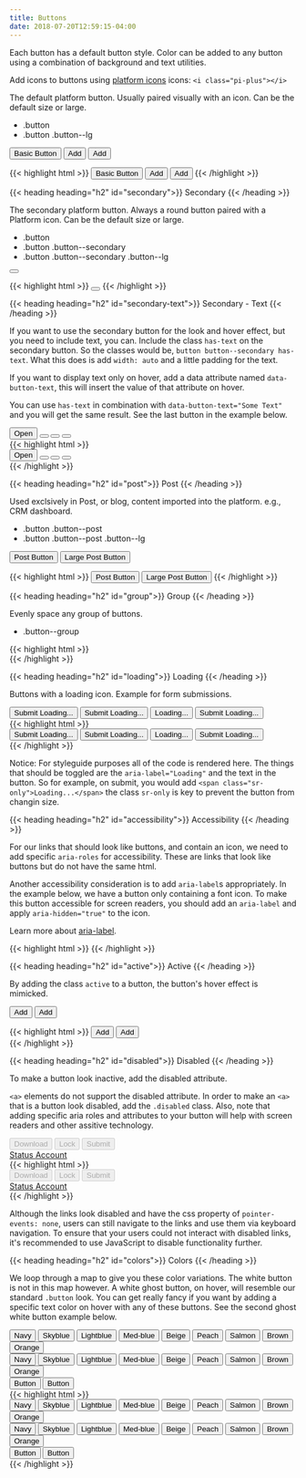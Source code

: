 ```yaml
---
title: Buttons
date: 2018-07-20T12:59:15-04:00
---
```


Each button has a default button style. Color can be added to any button using a combination of background and text utilities.

Add icons to buttons using [platform icons](https://github.com/ritterim/platform-icons) icons: `<i class="pi-plus"></i>`

The default platform button. Usually paired visually with an icon. Can be the default size or large.

- .button
- .button .button--lg

<button class="button mb-2">Basic Button</button>
<button class="button mb-2">Add <i class="pi-plus"></i></button>
<button class="button button--lg">Add <i class="pi-plus"></i></button>

<div class="mt-3 mb-4">
{{< highlight html >}}
<button class="button mb-2">Basic Button</button>
<button class="button mb-2">Add <i class="pi-plus"></i></button>
<button class="button button--lg">Add <i class="pi-plus"></i></button>
{{< /highlight >}}
</div>


{{< heading heading="h2" id="secondary">}}
Secondary
{{< /heading >}}

The secondary platform button. Always a round button paired with a Platform icon. Can be the default size or large.

- .button
- .button .button--secondary
- .button .button--secondary .button--lg

<button class="button button--secondary"><i class="pi-download"></i></button>

<div class="mt-3 mb-4">
{{< highlight html >}}
<button class="button button--secondary"><i class="pi-download"></i></button>
{{< /highlight >}}
</div>


{{< heading heading="h2" id="secondary-text">}}
Secondary - Text
{{< /heading >}}

If you want to use the secondary button for the look and hover effect, but you need to include text, you can.
Include the class `has-text` on the secondary button. So the classes would be, `button button--secondary has-text`.
What this does is add `width: auto` and a little padding for the text.

If you want to display text only on hover, add a data attribute named `data-button-text`, this will insert the value of that attribute on hover.

You can use `has-text` in combination with `data-button-text="Some Text"` and you will get the same result. See the last button in the example below.

 <div class="button-group">
   <button class="button button--secondary has-text">Open <i class="pi-download"></i></button>
   <button class="button button--secondary" data-button-text="Download"><i class="pi-download"></i></button>
   <button class="button button--secondary loading" data-button-text="Download"><i class="pi-download"></i></button>
   <button class="button button--secondary has-text" data-button-text="Has Text"><i class="pi-download"></i></button>
 </div>

<div class="mt-3 mb-4">
{{< highlight html >}}
 <div class="button-group">
   <button class="button button--secondary has-text">Open <i class="pi-download"></i></button>
   <button class="button button--secondary" data-button-text="Download"><i class="pi-download"></i></button>
   <button class="button button--secondary loading" data-button-text="Download"><i class="pi-download"></i></button>
   <button class="button button--secondary has-text" data-button-text="Has Text"><i class="pi-download"></i></button>
 </div>
 {{< /highlight >}}

</div>


{{< heading heading="h2" id="post">}}
Post
{{< /heading >}}

Used exclsively in Post, or blog, content imported into the platform. e.g., CRM dashboard.

- .button .button--post
- .button .button--post .button--lg

<button class="button button--post mb-2">Post Button</button>
<button class="button button--post button--lg">Large Post Button</button>

<div class="mt-3 mb-4">
{{< highlight html >}}
<button class="button button--post mb-2">Post Button</button>
<button class="button button--post button--lg">Large Post Button</button>
{{< /highlight >}}
</div>


{{< heading heading="h2" id="group">}}
Group
{{< /heading >}}

Evenly space any group of buttons.

- .button--group

<div class="button-group">
  <a class="button button--secondary"><i class="pi-download"></i></a>
  <a class="button button--secondary"><i class="pi-lock"></i></a>
  <a class="button button--secondary"><i class="pi-save"></i></a>
</div>

<div class="mt-3 mb-4">
{{< highlight html >}}
<div class="button-group">
  <a class="button button--secondary"><i class="pi-download"></i></a>
  <a class="button button--secondary"><i class="pi-lock"></i></a>
  <a class="button button--secondary"><i class="pi-save"></i></a>
</div>
{{< /highlight >}}
</div>


{{< heading heading="h2" id="loading">}}
Loading
{{< /heading >}}

Buttons with a loading icon. Example for form submissions.

<div class="button-group">
  <button class="button loading mb-2" aria-label="Loading...">
    Submit
    <span class="sr-only">Loading...</span>
  </button>
  <button class="button button--lg loading mb-2" aria-label="Loading...">
    Submit
    <span class="sr-only">Loading...</span>
  </button>
  <button class="button button--secondary loading mb-2" aria-label="Download" aria-label="Loading...">
    <i class="pi-download" aria-hidden="hidden"></i>
    <span class="sr-only">Loading...</span>
  </button>
  <button class="button button--post loading mb-2" aria-label="Loading...">
    Submit
    <span class="sr-only">Loading...</span>
  </button>
</div>

<div class="mt-3 mb-4">
{{< highlight html >}}
<div class="button-group">
  <button class="button loading mb-2" aria-label="Loading...">
    Submit
    <span class="sr-only">Loading...</span>
  </button>
  <button class="button button--lg loading mb-2" aria-label="Loading...">
    Submit
    <span class="sr-only">Loading...</span>
  </button>
  <button class="button button--secondary loading mb-2" aria-label="Download" aria-label="Loading...">
    <i class="pi-download" aria-hidden="hidden"></i>
    <span class="sr-only">Loading...</span>
  </button>
  <button class="button button--post loading mb-2" aria-label="Loading...">
    Submit
    <span class="sr-only">Loading...</span>
  </button>
</div>
{{< /highlight >}}
</div>


Notice: For styleguide purposes all of the code is rendered here. The things that should be
toggled are the `aria-label="Loading"` and the text in the button. So for example, on
submit, you would add `<span class="sr-only">Loading...</span>` the class
`sr-only` is key to prevent the button from changin size.


{{< heading heading="h2" id="accessibility">}}
Accessibility
{{< /heading >}}

For our links that should look like buttons, and contain an icon, we need to add specific
`aria-roles` for accessibility.
These are links that look like buttons but do not have the same html.

Another accessibility consideration is to add `aria-label`s appropriately. In the example
below, we have a button only containing a font icon. To make this button accessible for
screen readers, you should add an `aria-label` and apply `aria-hidden="true"` to the icon.

Learn more about <a href="https://developer.mozilla.org/en-US/docs/Web/Accessibility/ARIA/ARIA_Techniques/Using_the_aria-label_attribute" target="_blank">aria-label</a>.

<a class="button button--secondary" role="button" aria-label="Download">
<i class="pi-download" aria-hidden="hidden"></i>
</a>

<div class="mt-3 mb-4">
{{< highlight html >}}
<a class="button button--secondary" role="button" aria-label="Download">
  <i class="pi-download" aria-hidden="hidden"></i>
</a>
{{< /highlight >}}
</div>


{{< heading heading="h2" id="active">}}
Active
{{< /heading >}}

By adding the class `active` to a button, the button's hover effect is mimicked.

<button class="button mb-2">Add <i class="pi-plus" aria-hidden="hidden"></i></button>
<button class="button button--lg active">Add <i class="pi-plus" aria-hidden="hidden"></i></button>
<div class="button-group mt-4">
  <a class="button button--secondary" role="button" aria-label="Download">
    <i class="pi-download" aria-hidden="hidden"></i>
  </a>
  <a class="button button--secondary active" role="button" aria-label="locked">
    <i class="pi-lock" aria-hidden="hidden"></i>
  </a>
</div>

<div class="mt-3 mb-4">
{{< highlight html >}}
<button class="button mb-2">Add <i class="pi-plus" aria-hidden="hidden"></i></button>
<button class="button button--lg active">Add <i class="pi-plus" aria-hidden="hidden"></i></button>
<div class="button-group mt-4">
  <a class="button button--secondary" role="button" aria-label="Download">
    <i class="pi-download" aria-hidden="hidden"></i>
  </a>
  <a class="button button--secondary active" role="button" aria-label="locked">
    <i class="pi-lock" aria-hidden="hidden"></i>
  </a>
</div>
{{< /highlight >}}
</div>


{{< heading heading="h2" id="disabled">}}
Disabled
{{< /heading >}}

To make a button look inactive, add the disabled attribute.

`<a>` elements do not support the disabled attribute. In order to make an `<a>` that is a button look disabled, add the `.disabled` class.
Also, note that adding specific aria roles and attributes to your button will help with screen readers and other assitive technology.

<div class="button-group">
  <button class="button" disabled>
    Download
    <i class="pi-download" aria-hidden="hidden"></i>
  </button>
  <button class="button" disabled>
    Lock
    <i class="pi-lock" aria-hidden="hidden"></i>
  </button>
  <button class="button button--post" disabled>
    Submit
  </button>
</div>
<div class="button-group mt-4">
  <a href="#" class="button disabled" disabled role="button" aria-disabled="true">
    Status
  </a>
  <a href="#" class="button disabled" disabled role="button" aria-disabled="true">
    Account
  </a>
</div>

<div class="mt-3 mb-4">
{{< highlight html >}}
<div class="button-group">
  <button class="button" disabled>
    Download
    <i class="pi-download" aria-hidden="hidden"></i>
  </button>
  <button class="button" disabled>
    Lock
    <i class="pi-lock" aria-hidden="hidden"></i>
  </button>
  <button class="button button--post" disabled>
    Submit
  </button>
</div>
<div class="button-group mt-4">
  <a href="#" class="button disabled" disabled role="button" aria-disabled="true">
    Status
  </a>
  <a href="#" class="button disabled" disabled role="button" aria-disabled="true">
    Account
  </a>
</div>
{{< /highlight >}}
</div>

Although the links look disabled and have the css property of `pointer-events: none`, users can still navigate to the links and use them via keyboard navigation.
To ensure that your users could not interact with disabled links, it's recommended to use JavaScript to disable functionality further.


{{< heading heading="h2" id="colors">}}
Colors
{{< /heading >}}

We loop through a map to give you these color variations. The white button is not in this map however. A white ghost button, on hover, will resemble
our standard `.button` look. You can get really fancy if you want by adding a specific text color on hover with any of these buttons. See the second
ghost white button example below.

<div class="button-group mb-4 p-2">
  <button class="button button--navy">Navy</button>
  <button class="button button--skyblue">Skyblue</button>
  <button class="button button--lightblue">Lightblue</button>
  <button class="button button--med-blue">Med-blue</button>
  <button class="button button--beige">Beige</button>
  <button class="button button--peach">Peach</button>
  <button class="button button--salmon">Salmon</button>
  <button class="button button--brown">Brown</button>
  <button class="button button--orange">Orange</button>
</div>
<div class="button-group mb-4 p-2 background-lighter">
  <button class="button button--ghost button--navy">Navy</button>
  <button class="button button--ghost button--skyblue">Skyblue</button>
  <button class="button button--ghost button--lightblue">Lightblue</button>
  <button class="button button--ghost button--med-blue">Med-blue</button>
  <button class="button button--ghost button--beige">Beige</button>
  <button class="button button--ghost button--peach">Peach</button>
  <button class="button button--ghost button--salmon">Salmon</button>
  <button class="button button--ghost button--brown">Brown</button>
  <button class="button button--ghost button--orange">Orange</button>
</div>
<div class="button-group p-2 background-med-blue">
  <button class="button button--white button--ghost">Button</button>
  <button class="button button--white button--ghost text-med-blue--hover">Button</button>
</div>

<div class="mt-3 mb-4">
{{< highlight html >}}
<div class="button-group mb-4 p-2">
  <button class="button button--navy">Navy</button>
  <button class="button button--skyblue">Skyblue</button>
  <button class="button button--lightblue">Lightblue</button>
  <button class="button button--med-blue">Med-blue</button>
  <button class="button button--beige">Beige</button>
  <button class="button button--peach">Peach</button>
  <button class="button button--salmon">Salmon</button>
  <button class="button button--brown">Brown</button>
  <button class="button button--orange">Orange</button>
</div>
<div class="button-group mb-4 p-2 background-lighter">
  <button class="button button--ghost button--navy">Navy</button>
  <button class="button button--ghost button--skyblue">Skyblue</button>
  <button class="button button--ghost button--lightblue">Lightblue</button>
  <button class="button button--ghost button--med-blue">Med-blue</button>
  <button class="button button--ghost button--beige">Beige</button>
  <button class="button button--ghost button--peach">Peach</button>
  <button class="button button--ghost button--salmon">Salmon</button>
  <button class="button button--ghost button--brown">Brown</button>
  <button class="button button--ghost button--orange">Orange</button>
</div>
<div class="button-group p-2 background-med-blue">
  <button class="button button--white button--ghost">Button</button>
  <button class="button button--white button--ghost text-med-blue--hover">Button</button>
</div>
{{< /highlight >}}
</div>

